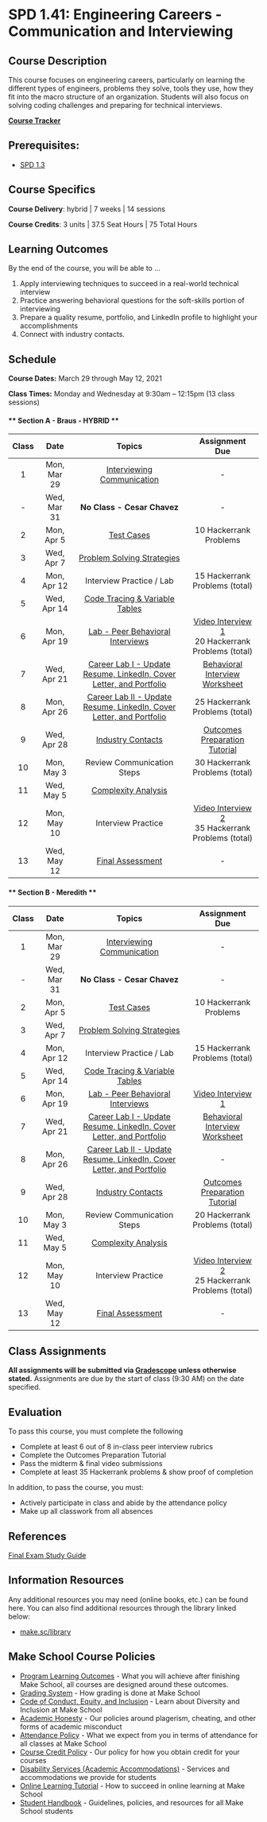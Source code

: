 # SPD 1.41: Engineering Careers - Communication and Interviewing

## Course Description

This course focuses on engineering careers, particularly on learning the different types of engineers, problems they solve, tools they use, how they fit into the macro structure of an organization. Students will also focus on solving coding challenges and preparing for technical interviews.

**[Course Tracker](http://make.sc/trackspd1.01)**

## Prerequisites:  

- [SPD 1.3](https://github.com/Make-School-Courses/SPD-1.3-Team-Software-Project)

## Course Specifics

**Course Delivery**: hybrid | 7 weeks | 14 sessions

**Course Credits**: 3 units | 37.5 Seat Hours | 75 Total Hours

## Learning Outcomes

By the end of the course, you will be able to ...

1. Apply interviewing techniques to succeed in a real-world technical interview
1. Practice answering behavioral questions for the soft-skills portion of interviewing
1. Prepare a quality resume, portfolio, and LinkedIn profile to highlight your accomplishments
1. Connect with industry contacts.


## Schedule

**Course Dates:** March 29 through May 12, 2021

**Class Times:** Monday and Wednesday at 9:30am – 12:15pm (13 class sessions)

<!-- tabs:start -->

#### ** Section A - Braus - HYBRID **

| Class | Date | Topics | Assignment Due | 
|:-----:| :----: | :--------: | :-----------: |
|  1 | Mon, Mar 29 | [Interviewing Communication](https://docs.google.com/presentation/d/1qBL_ySjDahIzPG-3mtFGY_qP_dLqhhub5YPZp0V9RxY/edit#slide=id.g56c04e5a4a_3_5) | - |
|  - | Wed, Mar 31 | **No Class - Cesar Chavez** | - |
|  2 | Mon, Apr 5  | [Test Cases](https://docs.google.com/presentation/d/1zNb6jqB9NHmvlRY_cSyUqJA4gsHXg-IjfM1g0WmoPgs/edit?usp=sharing) | 10 Hackerrank Problems |
|  3 | Wed, Apr 7  | [Problem Solving Strategies](https://docs.google.com/presentation/d/10QktdpcIb2veHfELkI_JfE3fWqNwk2laJbmjeknlSPw/edit) |  |
|  4 | Mon, Apr 12 | Interview Practice / Lab | 15 Hackerrank Problems (total) |
|  5 | Wed, Apr 14 | [Code Tracing & Variable Tables](https://docs.google.com/presentation/d/1AhQJB5BPgbGkbvVYkZJMUD2RL-8Aeieux729b0pVfQE/edit) |  |
|  6 | Mon, Apr 19 | [Lab - Peer Behavioral Interviews](https://docs.google.com/presentation/d/1HGJBpWhVAyTpbfN2xylmBvndeNkCrGWdppkuiRgeZ9A/edit?usp=sharing) | [Video Interview 1](Assignments/Video-Interview.md)<br>20 Hackerrank Problems (total) |
|  7 | Wed, Apr 21 | [Career Lab I - Update Resume, LinkedIn, Cover Letter, and Portfolio](Lessons/07-Resume-Lab-I.md) | [Behavioral Interview Worksheet](https://docs.google.com/document/d/1gxkP-wZ5mmdW2NFUNAw56mE4VBwK_J98PC_RX518KMo/edit?usp=drive_web&ouid=106043311622109841017) |
|  8 | Mon, Apr 26 | [Career Lab II - Update Resume, LinkedIn, Cover Letter, and Portfolio](Lessons/09-Resume-Lab-II.md) | 25 Hackerrank Problems (total) |
|  9 | Wed, Apr 28 | [Industry Contacts](https://docs.google.com/presentation/d/1DtgX3AjIbCiD1lsjMncHWv-9dI63oVCXJyNNYh1lOIA/edit) | [Outcomes Preparation Tutorial](https://www.makeschool.com/academy/track/outcomes-preparation-2n8) |
| 10 | Mon, May 3  | Review Communication Steps | 30 Hackerrank Problems (total) |
| 11 | Wed, May 5  | [Complexity Analysis](https://docs.google.com/presentation/d/1ANQFgvl3-VBuW8z-ktF3ea2_8Gv7bjEG0AiaKaCr3jU/edit#slide=id.g60470b8ca6_0_62) |  |
| 12 | Mon, May 10 | Interview Practice | [Video Interview 2](Assignments/Video-Interview.md)<br>35 Hackerrank Problems (total)  |
| 13 | Wed, May 12 | [Final Assessment](https://docs.google.com/document/d/1Y7q9TdUgX_YCjxbTFzcJUZlCd83yN3ALPUqaaw3hoPw/edit#) | - |

#### ** Section B - Meredith **

| Class | Date | Topics | Assignment Due | 
|:-----:| :----: | :--------: | :-----------: |
|  1 | Mon, Mar 29 | [Interviewing Communication](https://docs.google.com/presentation/d/1qBL_ySjDahIzPG-3mtFGY_qP_dLqhhub5YPZp0V9RxY/edit#slide=id.g56c04e5a4a_3_5) | - |
|  - | Wed, Mar 31 | **No Class - Cesar Chavez** | - |
|  2 | Mon, Apr 5  | [Test Cases](https://docs.google.com/presentation/d/1zNb6jqB9NHmvlRY_cSyUqJA4gsHXg-IjfM1g0WmoPgs/edit?usp=sharing) | 10 Hackerrank Problems |
|  3 | Wed, Apr 7  | [Problem Solving Strategies](https://docs.google.com/presentation/d/10QktdpcIb2veHfELkI_JfE3fWqNwk2laJbmjeknlSPw/edit) |  |
|  4 | Mon, Apr 12 | Interview Practice / Lab | 15 Hackerrank Problems (total) |
|  5 | Wed, Apr 14 | [Code Tracing & Variable Tables](https://docs.google.com/presentation/d/1AhQJB5BPgbGkbvVYkZJMUD2RL-8Aeieux729b0pVfQE/edit) |  |
|  6 | Mon, Apr 19 | [Lab - Peer Behavioral Interviews](https://docs.google.com/presentation/d/1HGJBpWhVAyTpbfN2xylmBvndeNkCrGWdppkuiRgeZ9A/edit?usp=sharing) | [Video Interview 1](Assignments/Video-Interview.md) |
|  7 | Wed, Apr 21 | [Career Lab I - Update Resume, LinkedIn, Cover Letter, and Portfolio](Lessons/07-Resume-Lab-I.md) | [Behavioral Interview Worksheet](https://docs.google.com/document/d/1gxkP-wZ5mmdW2NFUNAw56mE4VBwK_J98PC_RX518KMo/edit?usp=drive_web&ouid=106043311622109841017) |
|  8 | Mon, Apr 26 | [Career Lab II - Update Resume, LinkedIn, Cover Letter, and Portfolio](Lessons/09-Resume-Lab-II.md) | - |
|  9 | Wed, Apr 28 | [Industry Contacts](https://docs.google.com/presentation/d/1DtgX3AjIbCiD1lsjMncHWv-9dI63oVCXJyNNYh1lOIA/edit) | [Outcomes Preparation Tutorial](https://www.makeschool.com/academy/track/outcomes-preparation-2n8) |
| 10 | Mon, May 3  | Review Communication Steps | 20 Hackerrank Problems (total) |
| 11 | Wed, May 5  | [Complexity Analysis](https://docs.google.com/presentation/d/1ANQFgvl3-VBuW8z-ktF3ea2_8Gv7bjEG0AiaKaCr3jU/edit#slide=id.g60470b8ca6_0_62) |  |
| 12 | Mon, May 10 | Interview Practice | [Video Interview 2](Assignments/Video-Interview.md)<br>25 Hackerrank Problems (total)  |
| 13 | Wed, May 12 | [Final Assessment](https://docs.google.com/document/d/1Y7q9TdUgX_YCjxbTFzcJUZlCd83yN3ALPUqaaw3hoPw/edit#) | - |


<!-- tabs:end -->


## Class Assignments

**All assignments will be submitted via [Gradescope](https://gradescope.com) unless otherwise stated.** Assignments are due by the start of class (9:30 AM) on the date specified.



## Evaluation

To pass this course, you must complete the following

- Complete at least 6 out of 8 in-class peer interview rubrics
- Complete the Outcomes Preparation Tutorial
- Pass the midterm & final video submissions
- Complete at least 35 Hackerrank problems & show proof of completion

In addition, to pass the course, you must:

- Actively participate in class and abide by the attendance policy
- Make up all classwork from all absences


## References

[Final Exam Study Guide](https://docs.google.com/document/d/1Y7q9TdUgX_YCjxbTFzcJUZlCd83yN3ALPUqaaw3hoPw/edit)

## Information Resources

Any additional resources you may need (online books, etc.) can be found here. You can also find additional resources through the library linked below:

- [make.sc/library](http://make.sc/library)

## Make School Course Policies

- [Program Learning Outcomes](https://make.sc/program-learning-outcomes) - What you will achieve after finishing Make School, all courses are designed around these outcomes.
- [Grading System](https://make.sc/grading-system) - How grading is done at Make School
- [Code of Conduct, Equity, and Inclusion](https://make.sc/code-of-conduct) - Learn about Diversity and Inclusion at Make School
- [Academic Honesty](https://make.sc/academic-honesty-policy) - Our policies around plagerism, cheating, and other forms of academic misconduct
- [Attendance Policy](https://make.sc/attendance-policy) - What we expect from you in terms of attendance for all classes at Make School
- [Course Credit Policy](https://make.sc/course-credit-policy) - Our policy for how you obtain credit for your courses
- [Disability Services (Academic Accommodations)](https://make.sc/disability-services) - Services and accommodations we provide for students
- [Online Learning Tutorial](https://make.sc/online-learning-tutorial) - How to succeed in online learning at Make School
- [Student Handbook](https://make.sc/student-handbook) - Guidelines, policies, and resources for all Make School students
